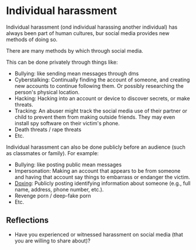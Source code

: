 # Individual harassment

Individual harassment (ond individual harassing another individual)  has always been part of human cultures, bur social media provides new methods of doing so.


There are many methods by which through social media.

This can be done privately through things like:
- Bullying: like sending mean messages through dms
- Cyberstalking: Continually finding the account of someone, and creating new accounts to continue following them. Or possibly researching the person's physical location.
- Hacking: Hacking into an account or device to discover secrets, or make threats.
- Tracking: An abuser might track the social media use of their partner or child to prevent them from making outside friends. They may even install spy software on their victim's phone.
- Death threats / rape threats
- Etc.

Individual harassment can also be done publicly before an audience (such as classmates or family). For example:
- Bullying: like posting public mean messages
- Impersonation: Making an account that appears to be from someone and having that account say things to embarrass or endanger the victim.
- [Doxing](https://en.wikipedia.org/wiki/Doxing): Publicly posting identifying information about someone (e.g., full name, address, phone number, etc.).
- Revenge porn / deep-fake porn
- Etc.

## Reflections
- Have you experienced or witnessed harassment on social media (that you are willing to share about)?
